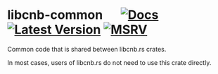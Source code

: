 # libcnb-common &emsp; [![Docs]][docs.rs] [![Latest Version]][crates.io] [![MSRV]][install-rust]

Common code that is shared between libcnb.rs crates.

In most cases, users of libcnb.rs do not need to use this crate directly. 

[Docs]: https://img.shields.io/docsrs/libcnb-common
[docs.rs]: https://docs.rs/libcnb-proc-macros/latest/libcnb_common/
[Latest Version]: https://img.shields.io/crates/v/libcnb-common.svg
[crates.io]: https://crates.io/crates/libcnb-common
[MSRV]: https://img.shields.io/badge/MSRV-rustc_1.64+-lightgray.svg
[install-rust]: https://www.rust-lang.org/tools/install
